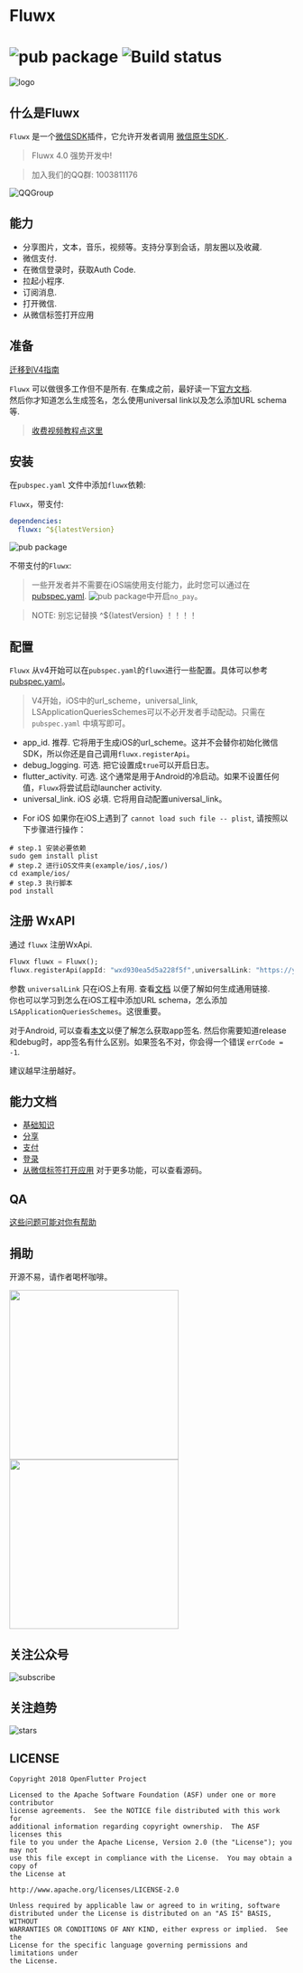 # Fluwx
![pub package](https://img.shields.io/pub/v/fluwx.svg)
![Build status](https://github.com/OpenFlutter/fluwx/actions/workflows/build_test.yml/badge.svg)
======

![logo](https://gitee.com/OpenFlutter/resoures-repository/raw/master/fluwx/fluwx_logo.png)

## 什么是Fluwx
`Fluwx` 是一个[微信SDK](https://developers.weixin.qq.com/doc/oplatform/Mobile_App/Resource_Center_Homepage.html)插件，它允许开发者调用
[微信原生SDK ](https://developers.weixin.qq.com/doc/oplatform/Mobile_App/Resource_Center_Homepage.html).


> Fluwx 4.0 强势开发中!


> 加入我们的QQ群: 1003811176

![QQGroup](https://gitee.com/OpenFlutter/resoures-repository/raw/master/common/flutter.png)

## 能力

- 分享图片，文本，音乐，视频等。支持分享到会话，朋友圈以及收藏.
- 微信支付.
- 在微信登录时，获取Auth Code.
- 拉起小程序.
- 订阅消息.
- 打开微信.
- 从微信标签打开应用

## 准备

[迁移到V4指南](./doc/MIGRATE_TO_V4_CN.md)

`Fluwx` 可以做很多工作但不是所有. 在集成之前，最好读一下[官方文档](https://open.weixin.qq.com/cgi-bin/showdocument?action=dir_list&t=resource/res_list&verify=1).  
 然后你才知道怎么生成签名，怎么使用universal link以及怎么添加URL schema等.

> [收费视频教程点这里](https://study.163.com/course/introduction.htm?share=2&shareId=480000001896427&courseId=1209174838&_trace_c_p_k2_=e72467dc0df540579287a8ea996344a4)
>
## 安装

在`pubspec.yaml` 文件中添加`fluwx`依赖:

`Fluwx`，带支付:

```yaml
dependencies:
  fluwx: ^${latestVersion}
```
![pub package](https://img.shields.io/pub/v/fluwx.svg)

不带支付的`Fluwx`:

> 一些开发者并不需要在iOS端使用支付能力，此时您可以通过在[pubspec.yaml](./example/pubspec.yaml).
![pub package](https://img.shields.io/pub/v/fluwx_no_pay.svg)中开启`no_pay`。

> NOTE: 别忘记替换 ^${latestVersion} ！！！！

## 配置

`Fluwx` 从v4开始可以在`pubspec.yaml`的`fluwx`进行一些配置。具体可以参考[pubspec.yaml](./example/pubspec.yaml)。

> V4开始，iOS中的url_scheme，universal_link, LSApplicationQueriesSchemes可以不必开发者手动配动。只需在`pubspec.yaml`
> 中填写即可。

- app_id. 推荐. 它将用于生成iOS的url_scheme。这并不会替你初始化微信SDK，所以你还是自己调用`fluwx.registerApi`。
- debug_logging. 可选. 把它设置成`true`可以开启日志。
- flutter_activity. 可选. 这个通常是用于Android的冷启动。如果不设置任何值，`Fluwx`将尝试启动launcher activity.
- universal_link. iOS 必填. 它将用自动配置universal_link。

* For iOS
如果你在iOS上遇到了 `cannot load such file -- plist`, 请按照以下步骤进行操作：
```shell
# step.1 安装必要依赖
sudo gem install plist
# step.2 进行iOS文件夹(example/ios/,ios/)
cd example/ios/
# step.3 执行脚本
pod install
```

## 注册 WxAPI

通过 `fluwx` 注册WxApi.

```dart
Fluwx fluwx = Fluwx();
fluwx.registerApi(appId: "wxd930ea5d5a228f5f",universalLink: "https://your.univerallink.com/link/");
```

参数 `universalLink` 只在iOS上有用. 查看[文档](https://developers.weixin.qq.com/doc/oplatform/Mobile_App/Access_Guide/iOS.html) 以便了解如何生成通用链接.  
 你也可以学习到怎么在iOS工程中添加URL schema，怎么添加`LSApplicationQueriesSchemes`。这很重要。

对于Android, 可以查看[本文](https://developers.weixin.qq.com/doc/oplatform/Downloads/Android_Resource.html)以便了解怎么获取app签名.
然后你需要知道release和debug时，app签名有什么区别。如果签名不对，你会得一个错误 `errCode = -1`.

建议越早注册越好。

## 能力文档

- [基础知识](./doc/BASIC_KNOWLEDGE_CN.md)
- [分享](./doc/SHARE_CN.md)
- [支付](./doc/PAYMENT_CN.md)
- [登录](./doc/AUTH_CN.md)
- [从微信标签打开应用](./doc/LAUNCH_APP_FROM_H5_CN.md)
对于更多功能，可以查看源码。

## QA

[这些问题可能对你有帮助](./doc/QA_CN.md)

## 捐助
开源不易，请作者喝杯咖啡。

<img src="https://gitee.com/OpenFlutter/resoures-repository/raw/master/common/wx.jpeg" height="300">  <img src="https://gitee.com/OpenFlutter/resoures-repository/raw/master/common/ali.jpeg" height="300">

## 关注公众号
![subscribe](https://gitee.com/OpenFlutter/resoures-repository/raw/master/fluwx/wx_subscription.png)

## 关注趋势

![stars](https://starchart.cc/OpenFlutter/fluwx.svg)

## LICENSE

    Copyright 2018 OpenFlutter Project

    Licensed to the Apache Software Foundation (ASF) under one or more contributor
    license agreements.  See the NOTICE file distributed with this work for
    additional information regarding copyright ownership.  The ASF licenses this
    file to you under the Apache License, Version 2.0 (the "License"); you may not
    use this file except in compliance with the License.  You may obtain a copy of
    the License at

    http://www.apache.org/licenses/LICENSE-2.0

    Unless required by applicable law or agreed to in writing, software
    distributed under the License is distributed on an "AS IS" BASIS, WITHOUT
    WARRANTIES OR CONDITIONS OF ANY KIND, either express or implied.  See the
    License for the specific language governing permissions and limitations under
    the License.





